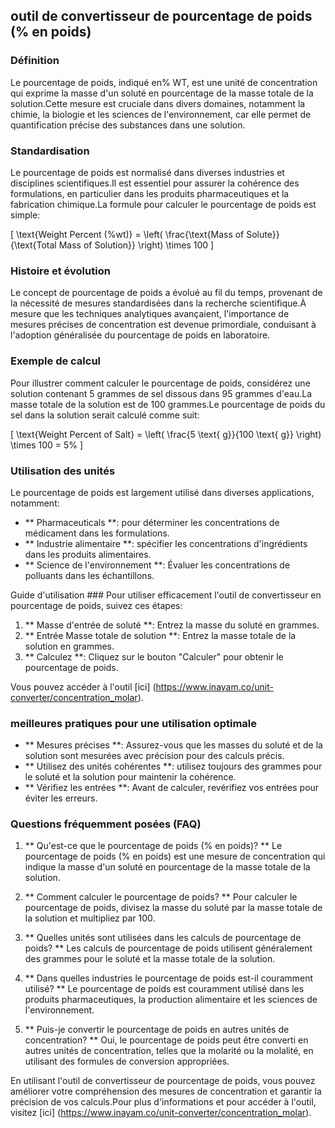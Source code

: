 ## outil de convertisseur de pourcentage de poids (% en poids)

### Définition
Le pourcentage de poids, indiqué en% WT, est une unité de concentration qui exprime la masse d'un soluté en pourcentage de la masse totale de la solution.Cette mesure est cruciale dans divers domaines, notamment la chimie, la biologie et les sciences de l'environnement, car elle permet de quantification précise des substances dans une solution.

### Standardisation
Le pourcentage de poids est normalisé dans diverses industries et disciplines scientifiques.Il est essentiel pour assurer la cohérence des formulations, en particulier dans les produits pharmaceutiques et la fabrication chimique.La formule pour calculer le pourcentage de poids est simple:

\[ \text{Weight Percent (%wt)} = \left( \frac{\text{Mass of Solute}}{\text{Total Mass of Solution}} \right) \times 100 \]

### Histoire et évolution
Le concept de pourcentage de poids a évolué au fil du temps, provenant de la nécessité de mesures standardisées dans la recherche scientifique.À mesure que les techniques analytiques avançaient, l'importance de mesures précises de concentration est devenue primordiale, conduisant à l'adoption généralisée du pourcentage de poids en laboratoire.

### Exemple de calcul
Pour illustrer comment calculer le pourcentage de poids, considérez une solution contenant 5 grammes de sel dissous dans 95 grammes d'eau.La masse totale de la solution est de 100 grammes.Le pourcentage de poids du sel dans la solution serait calculé comme suit:

\[ \text{Weight Percent of Salt} = \left( \frac{5 \text{ g}}{100 \text{ g}} \right) \times 100 = 5\% \]

### Utilisation des unités
Le pourcentage de poids est largement utilisé dans diverses applications, notamment:
- ** Pharmaceuticals **: pour déterminer les concentrations de médicament dans les formulations.
- ** Industrie alimentaire **: spécifier les concentrations d'ingrédients dans les produits alimentaires.
- ** Science de l'environnement **: Évaluer les concentrations de polluants dans les échantillons.

Guide d'utilisation ###
Pour utiliser efficacement l'outil de convertisseur en pourcentage de poids, suivez ces étapes:
1. ** Masse d'entrée de soluté **: Entrez la masse du soluté en grammes.
2. ** Entrée Masse totale de solution **: Entrez la masse totale de la solution en grammes.
3. ** Calculez **: Cliquez sur le bouton "Calculer" pour obtenir le pourcentage de poids.

Vous pouvez accéder à l'outil [ici] (https://www.inayam.co/unit-converter/concentration_molar).

### meilleures pratiques pour une utilisation optimale
- ** Mesures précises **: Assurez-vous que les masses du soluté et de la solution sont mesurées avec précision pour des calculs précis.
- ** Utilisez des unités cohérentes **: utilisez toujours des grammes pour le soluté et la solution pour maintenir la cohérence.
- ** Vérifiez les entrées **: Avant de calculer, revérifiez vos entrées pour éviter les erreurs.

### Questions fréquemment posées (FAQ)

1. ** Qu'est-ce que le pourcentage de poids (% en poids)? **
Le pourcentage de poids (% en poids) est une mesure de concentration qui indique la masse d'un soluté en pourcentage de la masse totale de la solution.

2. ** Comment calculer le pourcentage de poids? **
Pour calculer le pourcentage de poids, divisez la masse du soluté par la masse totale de la solution et multipliez par 100.

3. ** Quelles unités sont utilisées dans les calculs de pourcentage de poids? **
Les calculs de pourcentage de poids utilisent généralement des grammes pour le soluté et la masse totale de la solution.

4. ** Dans quelles industries le pourcentage de poids est-il couramment utilisé? **
Le pourcentage de poids est couramment utilisé dans les produits pharmaceutiques, la production alimentaire et les sciences de l'environnement.

5. ** Puis-je convertir le pourcentage de poids en autres unités de concentration? **
Oui, le pourcentage de poids peut être converti en autres unités de concentration, telles que la molarité ou la molalité, en utilisant des formules de conversion appropriées.

En utilisant l'outil de convertisseur de pourcentage de poids, vous pouvez améliorer votre compréhension des mesures de concentration et garantir la précision de vos calculs.Pour plus d'informations et pour accéder à l'outil, visitez [ici] (https://www.inayam.co/unit-converter/concentration_molar).